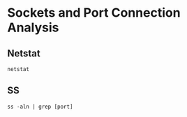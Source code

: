 # Sockets and Port Connection Analysis

## Netstat
```
netstat
```

## SS
```
ss -aln | grep [port]
```
